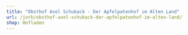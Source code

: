 ```yaml
---
title: "Obsthof Axel Schuback - Der Apfelpatenhof im Alten Land"
url: /jork/obsthof-axel-schuback-der-apfelpatenhof-im-alten-land/
shop: Hofladen
---
```

